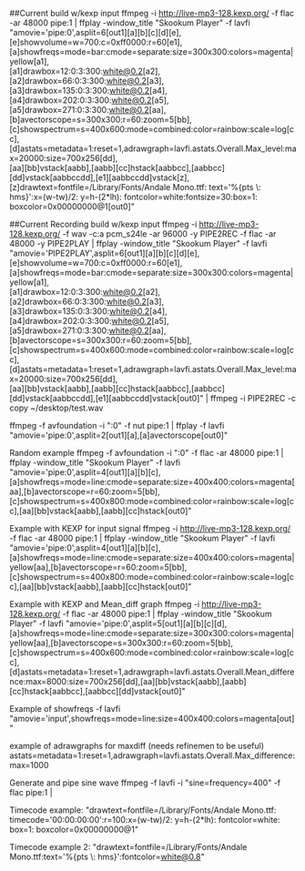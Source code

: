 ##Current build w/kexp input
ffmpeg -i http://live-mp3-128.kexp.org/ -f flac -ar 48000 pipe:1 | ffplay -window_title "Skookum Player" -f lavfi \
"amovie='pipe\:0',asplit=6[out1][a][b][c][d][e],\
[e]showvolume=w=700:c=0xff0000:r=60[e1],\
[a]showfreqs=mode=bar:cmode=separate:size=300x300:colors=magenta|yellow[a1],\
[a1]drawbox=12:0:3:300:white@0.2[a2],[a2]drawbox=66:0:3:300:white@0.2[a3],[a3]drawbox=135:0:3:300:white@0.2[a4],[a4]drawbox=202:0:3:300:white@0.2[a5],[a5]drawbox=271:0:3:300:white@0.2[aa],\
[b]avectorscope=s=300x300:r=60:zoom=5[bb],\
[c]showspectrum=s=400x600:mode=combined:color=rainbow:scale=log[cc],\
[d]astats=metadata=1:reset=1,adrawgraph=lavfi.astats.Overall.Max_level:max=20000:size=700x256[dd],\
[aa][bb]vstack[aabb],[aabb][cc]hstack[aabbcc],[aabbcc][dd]vstack[aabbccdd],[e1][aabbccdd]vstack[z],\
[z]drawtext=fontfile=/Library/Fonts/Andale Mono.ttf: text='%{pts \\: hms}':x=(w-tw)/2: y=h-(2*lh): fontcolor=white:fontsize=30:box=1: boxcolor=0x00000000@1[out0]"







##Current Recording build w/kexp input
ffmpeg -i http://live-mp3-128.kexp.org/ -f wav -c:a pcm_s24le -ar 96000 -y PIPE2REC -f flac -ar 48000 -y PIPE2PLAY | ffplay -window_title "Skookum Player"  -f lavfi \
"amovie='PIPE2PLAY',asplit=6[out1][a][b][c][d][e],\
[e]showvolume=w=700:c=0xff0000:r=60[e1],\
[a]showfreqs=mode=bar:cmode=separate:size=300x300:colors=magenta|yellow[a1],\
[a1]drawbox=12:0:3:300:white@0.2[a2],[a2]drawbox=66:0:3:300:white@0.2[a3],[a3]drawbox=135:0:3:300:white@0.2[a4],[a4]drawbox=202:0:3:300:white@0.2[a5],[a5]drawbox=271:0:3:300:white@0.2[aa],\
[b]avectorscope=s=300x300:r=60:zoom=5[bb],\
[c]showspectrum=s=400x600:mode=combined:color=rainbow:scale=log[cc],\
[d]astats=metadata=1:reset=1,adrawgraph=lavfi.astats.Overall.Max_level:max=20000:size=700x256[dd],\
[aa][bb]vstack[aabb],[aabb][cc]hstack[aabbcc],[aabbcc][dd]vstack[aabbccdd],[e1][aabbccdd]vstack[out0]" | ffmpeg -i PIPE2REC -c copy ~/desktop/test.wav 









ffmpeg -f avfoundation -i ":0" -f nut pipe:1 | ffplay -f lavfi "amovie='pipe\:0',asplit=2[out1][a],[a]avectorscope[out0]"


Random example
ffmpeg -f avfoundation -i ":0" -f flac -ar 48000 pipe:1 | ffplay -window_title "Skookum Player" -f lavfi "amovie='pipe\:0',asplit=4[out1][a][b][c],[a]showfreqs=mode=line:cmode=separate:size=400x400:colors=magenta[aa],[b]avectorscope=r=60:zoom=5[bb],[c]showspectrum=s=400x800:mode=combined:color=rainbow:scale=log[cc],[aa][bb]vstack[aabb],[aabb][cc]hstack[out0]"


Example with KEXP for input signal
ffmpeg -i http://live-mp3-128.kexp.org/ -f flac -ar 48000 pipe:1 | ffplay -window_title "Skookum Player" -f lavfi "amovie='pipe\:0',asplit=4[out1][a][b][c],[a]showfreqs=mode=line:cmode=separate:size=400x400:colors=magenta|yellow[aa],[b]avectorscope=r=60:zoom=5[bb],[c]showspectrum=s=400x800:mode=combined:color=rainbow:scale=log[cc],[aa][bb]vstack[aabb],[aabb][cc]hstack[out0]"


Example with KEXP and Mean_diff graph
ffmpeg -i http://live-mp3-128.kexp.org/ -f flac -ar 48000 pipe:1 | ffplay -window_title "Skookum Player" -f lavfi "amovie='pipe\:0',asplit=5[out1][a][b][c][d],[a]showfreqs=mode=line:cmode=separate:size=300x300:colors=magenta|yellow[aa],[b]avectorscope=s=300x300:r=60:zoom=5[bb],[c]showspectrum=s=400x600:mode=combined:color=rainbow:scale=log[cc],[d]astats=metadata=1:reset=1,adrawgraph=lavfi.astats.Overall.Mean_difference:max=8000:size=700x256[dd],[aa][bb]vstack[aabb],[aabb][cc]hstack[aabbcc],[aabbcc][dd]vstack[out0]"

Example of showfreqs
-f lavfi "amovie='input',showfreqs=mode=line:size=400x400:colors=magenta[out]"

example of adrawgraphs for maxdiff (needs refinemen to be useful)
astats=metadata=1:reset=1,adrawgraph=lavfi.astats.Overall.Max_difference:max=1000

Generate and pipe sine wave
ffmpeg -f lavfi -i "sine=frequency=400" -f flac pipe:1 |

Timecode example:
"drawtext=fontfile=/Library/Fonts/Andale Mono.ttf: timecode='00\:00\:00\:00':r=100:x=(w-tw)/2: y=h-(2*lh): fontcolor=white: box=1: boxcolor=0x00000000@1"

Timecode example 2:
"drawtext=fontfile=/Library/Fonts/Andale Mono.ttf:text='%{pts \\: hms}':fontcolor=white@0.8"
